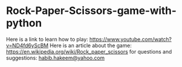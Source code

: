 # Rock-Paper-Scissors-game-with-python
Here is a link to learn how to play: https://www.youtube.com/watch?v=ND4fd6yScBM
Here is an article about the game: https://en.wikipedia.org/wiki/Rock_paper_scissors
for questions and suggestions: habib.hakeem@yahoo.com